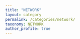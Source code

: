 ```yaml
---
title: "NETWORK"
layout: category
permalink: /categories/network/
taxonomy: NETWORK
author_profile: true
---
```

